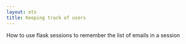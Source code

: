 ```yaml
---
layout: ots
title: Keeping track of users
---
```


How to use flask sessions to remember the list of emails in a session
